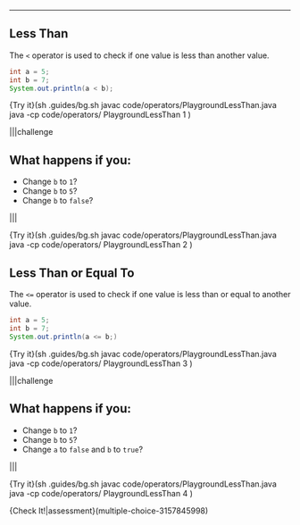 ----------

## Less Than

The `<` operator is used to check if one value is less than another value.

```java
int a = 5;
int b = 7;
System.out.println(a < b);
```

{Try it}(sh .guides/bg.sh javac code/operators/PlaygroundLessThan.java java -cp code/operators/ PlaygroundLessThan 1 )

|||challenge
## What happens if you:
* Change `b` to `1`?
* Change `b` to `5`?
* Change `b` to `false`?

|||

{Try it}(sh .guides/bg.sh javac code/operators/PlaygroundLessThan.java java -cp code/operators/ PlaygroundLessThan 2 )

## Less Than or Equal To

The `<=` operator is used to check if one value is less than or equal to another value.
```java
int a = 5;
int b = 7;
System.out.println(a <= b;)
```

{Try it}(sh .guides/bg.sh javac code/operators/PlaygroundLessThan.java java -cp code/operators/ PlaygroundLessThan 3 )

|||challenge
## What happens if you:
* Change `b` to `1`?
* Change `b` to `5`?
* Change `a` to `false` and `b` to `true`?

|||

{Try it}(sh .guides/bg.sh javac code/operators/PlaygroundLessThan.java java -cp code/operators/ PlaygroundLessThan 4 )

{Check It!|assessment}(multiple-choice-3157845998)


